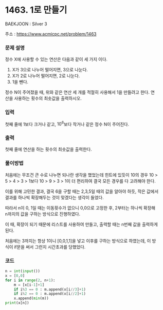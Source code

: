 # 1463. 1로 만들기

BAEKJOON : Silver 3

주소 : https://www.acmicpc.net/problem/1463

### 문제 설명

정수 X에 사용할 수 있는 연산은 다음과 같이 세 가지 이다.

1. X가 3으로 나누어 떨어지면, 3으로 나눈다.
2. X가 2로 나누어 떨어지면, 2로 나눈다.
3. 1을 뺀다.

정수 N이 주어졌을 때, 위와 같은 연산 세 개를 적절히 사용해서 1을 만들려고 한다. 연산을 사용하는 횟수의 최솟값을 출력하시오.

### 입력

첫째 줄에 1보다 크거나 같고, $10^6$보다 작거나 같은 정수 N이 주어진다.

### 출력

첫째 줄에 연산을 하는 횟수의 최솟값을 출력한다.

### 풀이방법

처음에는 무조건 큰 수로 나누면 되나란 생각을 했었는데 힌트에 있듯이 10의 경우 10 > 5 > 4 > 3 > 1보다 10 > 9 > 3 > 1이 더 편리하여 결국 모든 경우를 다 고려해야 한다.

이를 위해 고민한 결과, 결국 6을 구할 때는 2,3,5일 때의 값을 알아야 하듯, 작은 값에서 결과를 하나씩 확장해두는 것이 맞겠다는 생각이 들었다.

따라서 n이 0, 1일 때는 이동횟수가 없으니 0,0으로 고정한 후, 2부터는 하나씩 확장해 n까지의 값을 구하는 방식으로 진행하였다.

이 때, 확장이 되기 때문에 리스트를 사용하여 만들고, 출력할 때는 n번째 값을 출력하게 된다.

처음에는 3까지는 항상 1이니 [0,0,1,1]을 넣고 이후를 구하는 방식으로 하였는데, 이 방식이 if문을 써서 그런지 시간초과를 당했었다.

### 코드

```python
n = int(input())
x = [0,0]
for i in range(2, n+1):
    m = [x[i-1]+1]
    if i%3 == 0 : m.append(x[i//3]+1)
    if i%2 == 0 : m.append(x[i//2]+1)
    x.append(min(m))
print(x[n])
```
